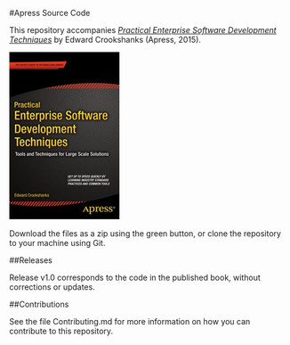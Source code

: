 #Apress Source Code

This repository accompanies [*Practical Enterprise Software Development Techniques*](http://www.apress.com/9781484206218) by Edward Crookshanks (Apress, 2015).

![Cover image](9781484206218.jpg)

Download the files as a zip using the green button, or clone the repository to your machine using Git.

##Releases

Release v1.0 corresponds to the code in the published book, without corrections or updates.

##Contributions

See the file Contributing.md for more information on how you can contribute to this repository.
